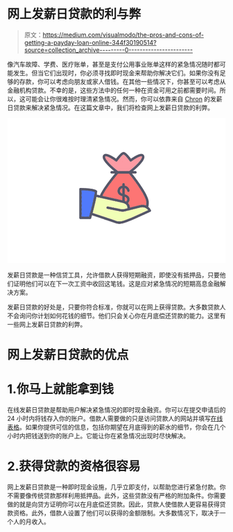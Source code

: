 # 网上发薪日贷款的利与弊

> 原文：<https://medium.com/visualmodo/the-pros-and-cons-of-getting-a-payday-loan-online-344f30190514?source=collection_archive---------0----------------------->

像汽车故障、学费、医疗账单，甚至是支付公用事业账单这样的紧急情况随时都可能发生。但当它们出现时，你必须寻找即时现金来帮助你解决它们。如果你没有足够的存款，你可以考虑向朋友或家人借钱。在其他一些情况下，你甚至可以考虑从金融机构贷款。不幸的是，这些方法中的任何一种在资金可用之前都需要时间。所以，这可能会让你很难按时理清紧急情况。然而，你可以依靠来自 [Chron](https://www.chron.com/market/article/payday-loans-online-16121198.php) 的发薪日贷款来解决紧急情况。在这篇文章中，我们将检查网上发薪日贷款的利弊。

![](img/9933d8c7859a66420b6a4540f6057f1e.png)

发薪日贷款是一种信贷工具，允许借款人获得短期融资，即使没有抵押品，只要他们证明他们可以在下一次工资中收回这笔钱。这是应对紧急情况的短期高息金融解决方案。

发薪日贷款的好处是，只要你符合标准，你就可以在网上获得贷款。大多数贷款人不会询问你计划如何花钱的细节。他们只会关心你在月底偿还贷款的能力。这里有一些网上发薪日贷款的利弊。

# 网上发薪日贷款的优点

# 1.你马上就能拿到钱

在线发薪日贷款是帮助用户解决紧急情况的即时现金融资。你可以在提交申请后的 24 小时内将钱存入你的账户。借款人需要做的只是访问贷款人的网站并填写[在线表格](https://arpvida.com.br/contato/)。如果你提供可信的信息，包括你期望在月底得到的薪水的细节，你会在几个小时内把钱送到你的账户上。它能让你在紧急情况出现时尽快解决。

# 2.获得贷款的资格很容易

网上发薪日贷款是一种即时现金设施，几乎立即支付，以帮助您进行紧急付款。你不需要像传统贷款那样利用抵押品。此外，这些贷款没有严格的附加条件。你需要做的就是向贷方证明你可以在月底偿还贷款。因此，贷款人使借款人更容易获得贷款资格。此外，借款人设置了他们可以获得的金额限制。大多数情况下，取决于一个人的月收入。